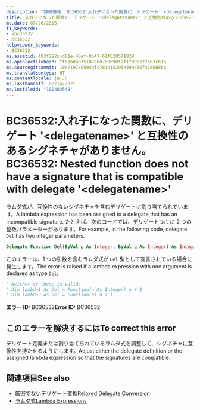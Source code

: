 ```yaml
---
description: "詳細情報: BC36532:入れ子になった関数に、デリゲート '<delegatename>' と互換性のあるシグネチャがありません。"
title: 入れ子になった関数に、デリゲート '<delegatename>' と互換性のあるシグネチャがありません。
ms.date: 07/20/2015
f1_keywords:
- vbc36532
- bc36532
helpviewer_keywords:
- BC36532
ms.assetid: 493f292c-d81e-40ef-8b47-61f020571829
ms.openlocfilehash: ff6abda015187d0d7d0690f2f1fd00772e63c61b
ms.sourcegitcommit: 10e719780594efc781b15295e499c66f316068b8
ms.translationtype: HT
ms.contentlocale: ja-JP
ms.lasthandoff: 02/14/2021
ms.locfileid: "100483548"
---
```

# <a name="bc36532-nested-function-does-not-have-a-signature-that-is-compatible-with-delegate-delegatename"></a><span data-ttu-id="f3b46-103">BC36532:入れ子になった関数に、デリゲート '\<delegatename>' と互換性のあるシグネチャがありません。</span><span class="sxs-lookup"><span data-stu-id="f3b46-103">BC36532: Nested function does not have a signature that is compatible with delegate '\<delegatename>'</span></span>

<span data-ttu-id="f3b46-104">ラムダ式が、互換性のないシグネチャを含むデリゲートに割り当てられています。</span><span class="sxs-lookup"><span data-stu-id="f3b46-104">A lambda expression has been assigned to a delegate that has an incompatible signature.</span></span> <span data-ttu-id="f3b46-105">たとえば、次のコードでは、デリゲート `Del` に 2 つの整数パラメーターがあります。</span><span class="sxs-lookup"><span data-stu-id="f3b46-105">For example, in the following code, delegate `Del` has two integer parameters.</span></span>

```vb
Delegate Function Del(ByVal p As Integer, ByVal q As Integer) As Integer
```

<span data-ttu-id="f3b46-106">このエラーは、1 つの引数を含むラムダ式が `Del` 型として宣言されている場合に発生します。</span><span class="sxs-lookup"><span data-stu-id="f3b46-106">The error is raised if a lambda expression with one argument is declared as type `Del`:</span></span>

```vb
' Neither of these is valid.
' Dim lambda1 As Del = Function(n As Integer) n + 1
' Dim lambda2 As Del = Function(n) n + 1
```

<span data-ttu-id="f3b46-107">**エラー ID:** BC36532</span><span class="sxs-lookup"><span data-stu-id="f3b46-107">**Error ID:** BC36532</span></span>

## <a name="to-correct-this-error"></a><span data-ttu-id="f3b46-108">このエラーを解決するには</span><span class="sxs-lookup"><span data-stu-id="f3b46-108">To correct this error</span></span>

<span data-ttu-id="f3b46-109">デリゲート定義または割り当てられているラムダ式を調整して、シグネチャに互換性を持たせるようにします。</span><span class="sxs-lookup"><span data-stu-id="f3b46-109">Adjust either the delegate definition or the assigned lambda expression so that the signatures are compatible.</span></span>

## <a name="see-also"></a><span data-ttu-id="f3b46-110">関連項目</span><span class="sxs-lookup"><span data-stu-id="f3b46-110">See also</span></span>

- [<span data-ttu-id="f3b46-111">厳密でないデリゲート変換</span><span class="sxs-lookup"><span data-stu-id="f3b46-111">Relaxed Delegate Conversion</span></span>](../../programming-guide/language-features/delegates/relaxed-delegate-conversion.md)
- [<span data-ttu-id="f3b46-112">ラムダ式</span><span class="sxs-lookup"><span data-stu-id="f3b46-112">Lambda Expressions</span></span>](../../programming-guide/language-features/procedures/lambda-expressions.md)
